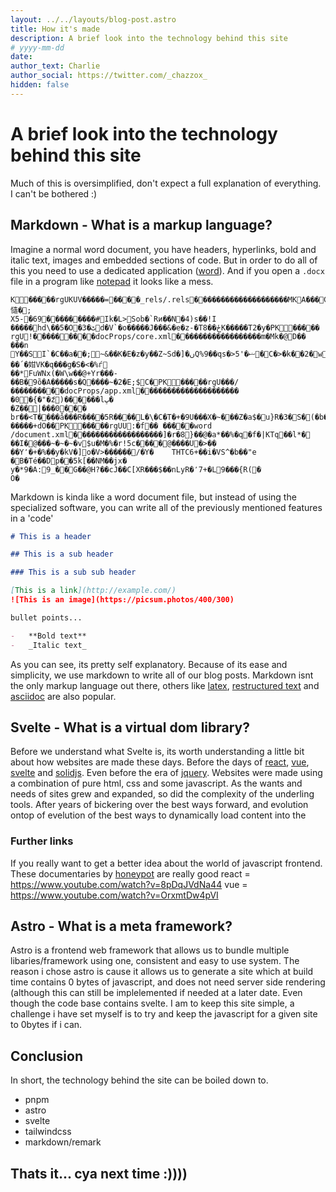 ```yaml
---
layout: ../../layouts/blog-post.astro
title: How it's made
description: A brief look into the technology behind this site
# yyyy-mm-dd
date:
author_text: Charlie
author_social: https://twitter.com/_chazzox_
hidden: false
---
```


# A brief look into the technology behind this site

Much of this is oversimplified, don't expect a full explanation of everything. I
can't be bothered :)

## Markdown - What is a markup language?

Imagine a normal word document, you have headers, hyperlinks, bold and italic text,
images and embedded sections of code. But in order to do all of this you need to use a
dedicated application ([word]()). And if you open a `.docx` file in a program like [notepad]()
it looks like a mess.

```docx
K�����rgUKUV�����=����_rels/.rels��������������������MKA���C��l+�Hw{�7���Lvwh�L���DхR=�͛�����慥�;
X5-�69���������#Ik�L>Sob�`Rͷ��N�4)s��!I �����hd\��5�O�3�ٹd�V`�o�����J���&�e�z-�T8��ځK�����T2�y�PK�����
rgU!���������docProps/core.xml������������������m�Mk�@D��
���n Y��SI`�C��a��;~&��K�E�z�y��Z~Sd�]�ںQ%9��qs�>ޟ�'5�C�>�k��2�wz����q!��΄�姏VK�q���g�S�<�%ѓ
��*FuWNx(�W\w��@+Yr���-��B�򿃽9ȍ�A�����s�Q����~�2�E;$C�PK�����rgU���/����������docProps/app.xml���������������������
�0�{�"�ަz)������lڀ�
�Z��|���0���
br��<T����å���R����5R����L�\�C�T�+�9U���X�~���Z�a$�􀬎u}R�3�S�(�b��!�����+dO��PK�����rgUU:�f�� �����word
/document.xml�������������������]�r�8}��@�a*��%�q�f�|KTq��l*�	��I�@���~�~�~�v$u�M�%�r!5c����@����U�>��
��Y٬�+�%��y�kV�]o�V>������/�Y�	THTC6+��i�VS^�b��"e	�B�Té��Dp��5k[��NM��jx�
y�*9�A:9_��G��@H?��cJ��C[XR���$��nLyR�٬7+�L9���{R(�
O�
```

Markdown is kinda like a word document file, but instead of using the specialized
software, you can write all of the previously mentioned features in a 'code'

```md
# This is a header

## This is a sub header

### This is a sub sub header

[This is a link](http://example.com/)
![This is an image](https://picsum.photos/400/300)

bullet points...

-   **Bold text**
-   _Italic text_
```

As you can see, its pretty self explanatory. Because of its ease and simplicity, we
use markdown to write all of our blog posts. Markdown isnt the only markup language
out there, others like [latex](), [restructured text]() and [asciidoc]() are also popular.

## Svelte - What is a virtual dom library?

Before we understand what Svelte is, its worth understanding a little bit about how
websites are made these days. Before the days of [react](), [vue](), [svelte]() and [solidjs](). Even
before the era of [jquery](). Websites were made using a combination of pure html, css
and some javascript. As the wants and needs of sites grew and expanded, so did the
complexity of the underling tools. After years of bickering over the best ways forward,
and evolution ontop of evelution of the best ways to dynamically load content into the 

### Further links

If you really want to get a better idea about the world of javascript frontend. These documentaries by [honeypot]() are really good
react = https://www.youtube.com/watch?v=8pDqJVdNa44
vue = https://www.youtube.com/watch?v=OrxmtDw4pVI

## Astro - What is a meta framework?

Astro is a frontend web framework that allows us to bundle multiple libaries/framework using one, consistent and easy to use system.
The reason i chose astro is cause it allows us to generate a site which at build time contains 0 bytes of javascript, and does not need server side rendering (although this can still be implelemented if needed at a later date. Even though the code base contains svelte.
I am to keep this site simple, a challenge i have set myself is to try and keep the javascript for a given site to 0bytes if i can.

## Conclusion
In short, the technology behind the site can be boiled down to.

- pnpm
- astro
- svelte
- tailwindcss
- markdown/remark


## Thats it... cya next time :))))

